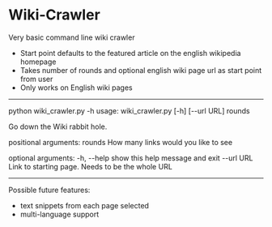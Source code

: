 # Wiki-Crawler

Very basic command line wiki crawler
- Start point defaults to the featured article on the english wikipedia homepage
- Takes number of rounds and optional english wiki page url as start point from user
- Only works on English wiki pages

****
python wiki_crawler.py -h
usage: wiki_crawler.py [-h] [--url URL] rounds

Go down the Wiki rabbit hole.

positional arguments:
  rounds      How many links would you like to see

optional arguments:
  -h, --help  show this help message and exit
  --url URL   Link to starting page. Needs to be the whole URL

****
Possible future features:
- text snippets from each page selected
- multi-language support
